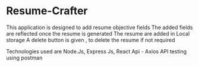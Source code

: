 # Resume-Crafter

This application is designed to add resume objective fields
The added fields are reflected once the resume is generated
The resume are added in Local storage
A delete button is given , to delete the resume if not required

Technologies used are Node.Js, Express Js, React 
Api - Axios
API testing using postman
